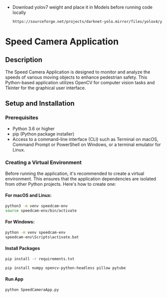 - Download yolov7 weight and place it in Models before running code locally
  ```sh
  https://sourceforge.net/projects/darknet-yolo.mirror/files/yolov4/yolov7.weights/download
  ```
# Speed Camera Application

## Description

The Speed Camera Application is designed to monitor and analyze the speeds of various moving objects to enhance pedestrian safety. This Python-based application utilizes OpenCV for computer vision tasks and Tkinter for the graphical user interface.

## Setup and Installation

### Prerequisites

- Python 3.6 or higher
- pip (Python package installer)
- Access to a command-line interface (CLI) such as Terminal on macOS, Command Prompt or PowerShell on Windows, or a terminal emulator for Linux.

### Creating a Virtual Environment

Before running the application, it's recommended to create a virtual environment. This ensures that the application dependencies are isolated from other Python projects. Here's how to create one:

#### For macOS and Linux:

```sh
python3 -m venv speedcam-env
source speedcam-env/bin/activate
```

#### For Windows:

```sh
python -m venv speedcam-env
speedcam-env\Scripts\activate.bat
```

#### Install Packages

```sh
pip install -r requirements.txt

pip install numpy opencv-python-headless pillow pytube

```

#### Run App

```sh
python SpeedCameraApp.py
```
